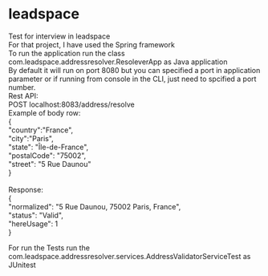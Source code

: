 # leadspace
Test for interview in leadspace<br>
For that project, I have used the Spring framework<br>
To run the application run the class com.leadspace.addressresolver.ResoleverApp as Java application<br>
By default it will run on port 8080 but you can specified a port in application parameter or if running from console in the CLI, just need to spcified a port number.<br>
Rest API:<br>
POST localhost:8083/address/resolve<br>
Example of body row:<br>
{<br>
	"country":"France",<br>
	"city":"Paris",<br>
	"state": "Île-de-France",<br>
	"postalCode": "75002", <br>
	"street": "5 Rue Daunou"<br>
}<br>
<br>
Response: <br>
{<br>
    "normalized": "5 Rue Daunou, 75002 Paris, France",<br>
    "status": "Valid",<br>
    "hereUsage": 1<br>
}<br>

For run the Tests run the com.leadspace.addressresolver.services.AddressValidatorServiceTest as JUnitest
